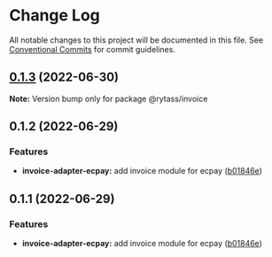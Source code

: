 # Change Log

All notable changes to this project will be documented in this file.
See [Conventional Commits](https://conventionalcommits.org) for commit guidelines.

## [0.1.3](https://github.com/Rytass/Utils/compare/@rytass/invoice@0.1.2...@rytass/invoice@0.1.3) (2022-06-30)

**Note:** Version bump only for package @rytass/invoice





## 0.1.2 (2022-06-29)


### Features

* **invoice-adapter-ecpay:** add invoice module for ecpay ([b01846e](https://github.com/Rytass/Utils/commit/b01846e8ced4fbd95fc14163b1f817b5f183a3e8))





## 0.1.1 (2022-06-29)


### Features

* **invoice-adapter-ecpay:** add invoice module for ecpay ([b01846e](https://github.com/Rytass/Utils/commit/b01846e8ced4fbd95fc14163b1f817b5f183a3e8))
